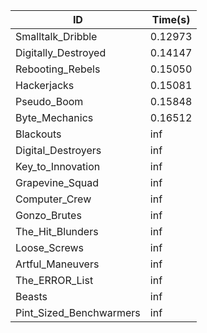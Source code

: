 |ID|Time(s)|
|-|-|
|Smalltalk_Dribble|0.12973|
|Digitally_Destroyed|0.14147|
|Rebooting_Rebels|0.15050|
|Hackerjacks|0.15081|
|Pseudo_Boom|0.15848|
|Byte_Mechanics|0.16512|
|Blackouts|inf|
|Digital_Destroyers|inf|
|Key_to_Innovation|inf|
|Grapevine_Squad|inf|
|Computer_Crew|inf|
|Gonzo_Brutes|inf|
|The_Hit_Blunders|inf|
|Loose_Screws|inf|
|Artful_Maneuvers|inf|
|The_ERROR_List|inf|
|Beasts|inf|
|Pint_Sized_Benchwarmers|inf|
